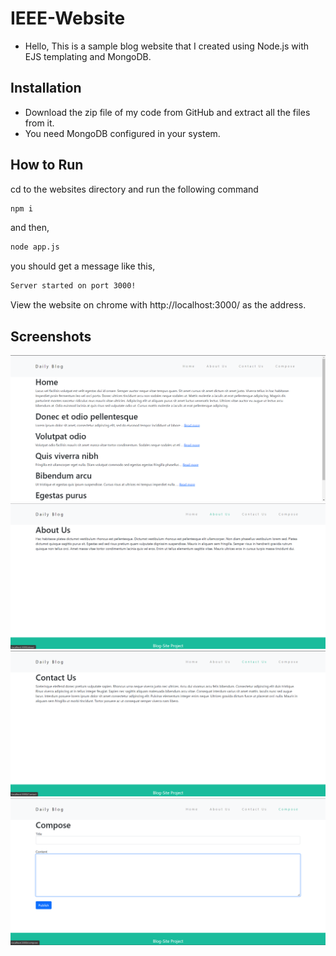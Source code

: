 # IEEE-Website

* Hello, This is a sample blog website that I created using Node.js with EJS templating and MongoDB.

## Installation

* Download the zip file of my code from GitHub and extract all the files from it.
* You need MongoDB configured in your system.

## How to Run

cd to the websites directory and run the following command
```bash
npm i
```
and then,
```bash
node app.js
```
you should get a message like this,
```bash
Server started on port 3000!
```
View the website on chrome with http://localhost:3000/ as the address.

## Screenshots

![ScreenShot](/Screenshots/Screenshot1.png)
![ScreenShot](/Screenshots/Screenshot2.png)
![ScreenShot](/Screenshots/Screenshot3.png)
![ScreenShot](/Screenshots/Screenshot4.png)
